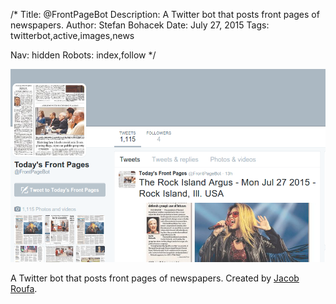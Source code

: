 /*
Title: @FrontPageBot
Description: A Twitter bot that posts front pages of newspapers.
Author: Stefan Bohacek
Date: July 27, 2015
Tags: twitterbot,active,images,news

Nav: hidden
Robots: index,follow
*/

[![](/content/bots/twitterbots/images/FrontPageBot.png)](https://twitter.com/FrontPageBot)

A Twitter bot that posts front pages of newspapers. Created by [Jacob Roufa](https://twitter.com/jroufa).